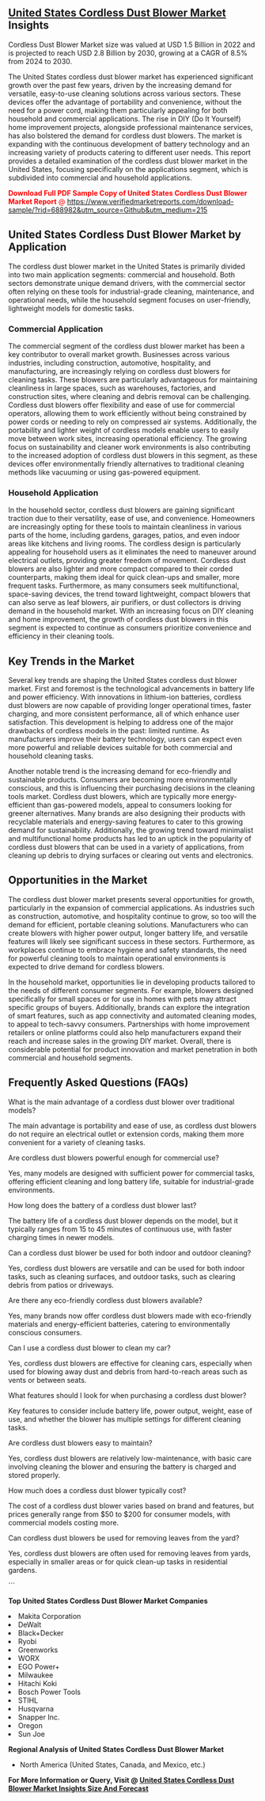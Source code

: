 <h2><a href="https://www.verifiedmarketreports.com/download-sample/?rid=688982&amp;utm_source=Github&amp;utm_medium=215" target="_blank">United States Cordless Dust Blower Market</a> Insights</h2><p>Cordless Dust Blower Market size was valued at USD 1.5 Billion in 2022 and is projected to reach USD 2.8 Billion by 2030, growing at a CAGR of 8.5% from 2024 to 2030.</p><p><p>The United States cordless dust blower market has experienced significant growth over the past few years, driven by the increasing demand for versatile, easy-to-use cleaning solutions across various sectors. These devices offer the advantage of portability and convenience, without the need for a power cord, making them particularly appealing for both household and commercial applications. The rise in DIY (Do It Yourself) home improvement projects, alongside professional maintenance services, has also bolstered the demand for cordless dust blowers. The market is expanding with the continuous development of battery technology and an increasing variety of products catering to different user needs. This report provides a detailed examination of the cordless dust blower market in the United States, focusing specifically on the applications segment, which is subdivided into commercial and household applications. <p><span class=""><span style="color: #ff0000;"><strong>Download Full PDF Sample Copy of United States Cordless Dust Blower Market Report</strong> @ </span><a href="https://www.verifiedmarketreports.com/download-sample/?rid=688982&amp;utm_source=Github&amp;utm_medium=215" target="_blank">https://www.verifiedmarketreports.com/download-sample/?rid=688982&amp;utm_source=Github&amp;utm_medium=215</a></span></p></p><h2>United States Cordless Dust Blower Market by Application</h2><p>The cordless dust blower market in the United States is primarily divided into two main application segments: commercial and household. Both sectors demonstrate unique demand drivers, with the commercial sector often relying on these tools for industrial-grade cleaning, maintenance, and operational needs, while the household segment focuses on user-friendly, lightweight models for domestic tasks.</p><h3>Commercial Application</h3><p>The commercial segment of the cordless dust blower market has been a key contributor to overall market growth. Businesses across various industries, including construction, automotive, hospitality, and manufacturing, are increasingly relying on cordless dust blowers for cleaning tasks. These blowers are particularly advantageous for maintaining cleanliness in large spaces, such as warehouses, factories, and construction sites, where cleaning and debris removal can be challenging. Cordless dust blowers offer flexibility and ease of use for commercial operators, allowing them to work efficiently without being constrained by power cords or needing to rely on compressed air systems. Additionally, the portability and lighter weight of cordless models enable users to easily move between work sites, increasing operational efficiency. The growing focus on sustainability and cleaner work environments is also contributing to the increased adoption of cordless dust blowers in this segment, as these devices offer environmentally friendly alternatives to traditional cleaning methods like vacuuming or using gas-powered equipment.</p><h3>Household Application</h3><p>In the household sector, cordless dust blowers are gaining significant traction due to their versatility, ease of use, and convenience. Homeowners are increasingly opting for these tools to maintain cleanliness in various parts of the home, including gardens, garages, patios, and even indoor areas like kitchens and living rooms. The cordless design is particularly appealing for household users as it eliminates the need to maneuver around electrical outlets, providing greater freedom of movement. Cordless dust blowers are also lighter and more compact compared to their corded counterparts, making them ideal for quick clean-ups and smaller, more frequent tasks. Furthermore, as many consumers seek multifunctional, space-saving devices, the trend toward lightweight, compact blowers that can also serve as leaf blowers, air purifiers, or dust collectors is driving demand in the household market. With an increasing focus on DIY cleaning and home improvement, the growth of cordless dust blowers in this segment is expected to continue as consumers prioritize convenience and efficiency in their cleaning tools.</p><h2>Key Trends in the Market</h2><p>Several key trends are shaping the United States cordless dust blower market. First and foremost is the technological advancements in battery life and power efficiency. With innovations in lithium-ion batteries, cordless dust blowers are now capable of providing longer operational times, faster charging, and more consistent performance, all of which enhance user satisfaction. This development is helping to address one of the major drawbacks of cordless models in the past: limited runtime. As manufacturers improve their battery technology, users can expect even more powerful and reliable devices suitable for both commercial and household cleaning tasks.</p><p>Another notable trend is the increasing demand for eco-friendly and sustainable products. Consumers are becoming more environmentally conscious, and this is influencing their purchasing decisions in the cleaning tools market. Cordless dust blowers, which are typically more energy-efficient than gas-powered models, appeal to consumers looking for greener alternatives. Many brands are also designing their products with recyclable materials and energy-saving features to cater to this growing demand for sustainability. Additionally, the growing trend toward minimalist and multifunctional home products has led to an uptick in the popularity of cordless dust blowers that can be used in a variety of applications, from cleaning up debris to drying surfaces or clearing out vents and electronics.</p><h2>Opportunities in the Market</h2><p>The cordless dust blower market presents several opportunities for growth, particularly in the expansion of commercial applications. As industries such as construction, automotive, and hospitality continue to grow, so too will the demand for efficient, portable cleaning solutions. Manufacturers who can create blowers with higher power output, longer battery life, and versatile features will likely see significant success in these sectors. Furthermore, as workplaces continue to embrace hygiene and safety standards, the need for powerful cleaning tools to maintain operational environments is expected to drive demand for cordless blowers.</p><p>In the household market, opportunities lie in developing products tailored to the needs of different consumer segments. For example, blowers designed specifically for small spaces or for use in homes with pets may attract specific groups of buyers. Additionally, brands can explore the integration of smart features, such as app connectivity and automated cleaning modes, to appeal to tech-savvy consumers. Partnerships with home improvement retailers or online platforms could also help manufacturers expand their reach and increase sales in the growing DIY market. Overall, there is considerable potential for product innovation and market penetration in both commercial and household segments.</p><h2>Frequently Asked Questions (FAQs)</h2><p>What is the main advantage of a cordless dust blower over traditional models?</p><p>The main advantage is portability and ease of use, as cordless dust blowers do not require an electrical outlet or extension cords, making them more convenient for a variety of cleaning tasks.</p><p>Are cordless dust blowers powerful enough for commercial use?</p><p>Yes, many models are designed with sufficient power for commercial tasks, offering efficient cleaning and long battery life, suitable for industrial-grade environments.</p><p>How long does the battery of a cordless dust blower last?</p><p>The battery life of a cordless dust blower depends on the model, but it typically ranges from 15 to 45 minutes of continuous use, with faster charging times in newer models.</p><p>Can a cordless dust blower be used for both indoor and outdoor cleaning?</p><p>Yes, cordless dust blowers are versatile and can be used for both indoor tasks, such as cleaning surfaces, and outdoor tasks, such as clearing debris from patios or driveways.</p><p>Are there any eco-friendly cordless dust blowers available?</p><p>Yes, many brands now offer cordless dust blowers made with eco-friendly materials and energy-efficient batteries, catering to environmentally conscious consumers.</p><p>Can I use a cordless dust blower to clean my car?</p><p>Yes, cordless dust blowers are effective for cleaning cars, especially when used for blowing away dust and debris from hard-to-reach areas such as vents or between seats.</p><p>What features should I look for when purchasing a cordless dust blower?</p><p>Key features to consider include battery life, power output, weight, ease of use, and whether the blower has multiple settings for different cleaning tasks.</p><p>Are cordless dust blowers easy to maintain?</p><p>Yes, cordless dust blowers are relatively low-maintenance, with basic care involving cleaning the blower and ensuring the battery is charged and stored properly.</p><p>How much does a cordless dust blower typically cost?</p><p>The cost of a cordless dust blower varies based on brand and features, but prices generally range from $50 to $200 for consumer models, with commercial models costing more.</p><p>Can cordless dust blowers be used for removing leaves from the yard?</p><p>Yes, cordless dust blowers are often used for removing leaves from yards, especially in smaller areas or for quick clean-up tasks in residential gardens.</p>```</p><p><strong>Top United States Cordless Dust Blower Market Companies</strong></p><div data-test-id=""><p><li>Makita Corporation</li><li> DeWalt</li><li> Black+Decker</li><li> Ryobi</li><li> Greenworks</li><li> WORX</li><li> EGO Power+</li><li> Milwaukee</li><li> Hitachi Koki</li><li> Bosch Power Tools</li><li> STIHL</li><li> Husqvarna</li><li> Snapper Inc.</li><li> Oregon</li><li> Sun Joe</li></p><div><strong>Regional Analysis of&nbsp;United States Cordless Dust Blower Market</strong></div><ul><li dir="ltr"><p dir="ltr">North America&nbsp;(United States, Canada, and Mexico, etc.)</p></li></ul><p><strong>For More Information or Query, Visit @&nbsp;</strong><strong><a href="https://www.verifiedmarketreports.com/product/cordless-dust-blower-market/?utm_source=Github&amp;utm_medium=215" target="_blank">United States Cordless Dust Blower Market Insights Size And Forecast</a></strong></p></div>
